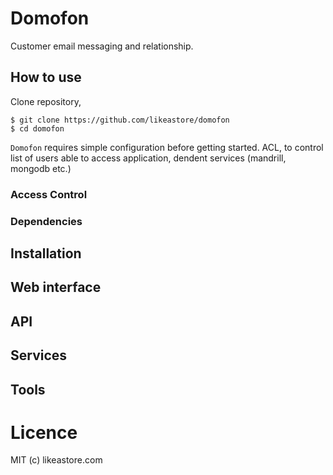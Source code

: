 # Domofon

Customer email messaging and relationship.

## How to use

Clone repository,

```
$ git clone https://github.com/likeastore/domofon
$ cd domofon
```

`Domofon` requires simple configuration before getting started. ACL, to control list of users able to access application, dendent services (mandrill, mongodb etc.)

### Access Control

### Dependencies

## Installation

## Web interface

## API

## Services

## Tools

# Licence

MIT (c) likeastore.com